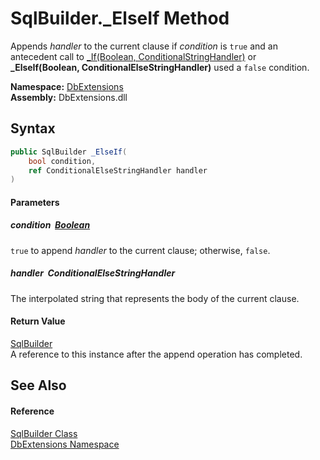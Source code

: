 SqlBuilder._ElseIf Method
=========================
Appends *handler* to the current clause if *condition* is `true` and an antecedent call to [_If(Boolean, ConditionalStringHandler)][1] or **_ElseIf(Boolean, ConditionalElseStringHandler)** used a `false` condition.
  
**Namespace:** [DbExtensions][2]  
**Assembly:** DbExtensions.dll

Syntax
------

```csharp
public SqlBuilder _ElseIf(
	bool condition,
	ref ConditionalElseStringHandler handler
)
```

#### Parameters

##### *condition*  [Boolean][3]
`true` to append *handler* to the current clause; otherwise, `false`.

##### *handler*  ConditionalElseStringHandler
The interpolated string that represents the body of the current clause.

#### Return Value
[SqlBuilder][4]  
A reference to this instance after the append operation has completed.

See Also
--------

#### Reference
[SqlBuilder Class][4]  
[DbExtensions Namespace][2]  

[1]: _If.md
[2]: ../README.md
[3]: https://learn.microsoft.com/dotnet/api/system.boolean
[4]: README.md